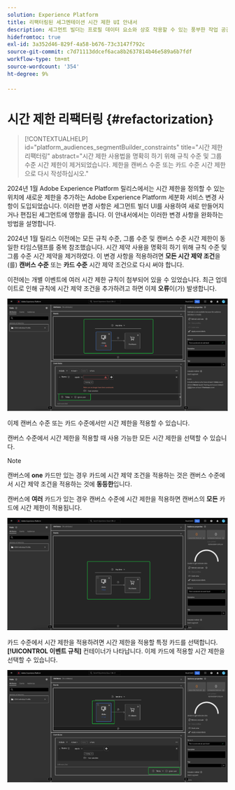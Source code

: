 ```yaml
---
solution: Experience Platform
title: 리팩터링된 세그멘테이션 시간 제한 UI 안내서
description: 세그먼트 빌더는 프로필 데이터 요소와 상호 작용할 수 있는 풍부한 작업 공간을 제공합니다. 작업 공간에서는 데이터 속성을 표시하는 데 사용되는 드래그 앤 드롭 타일과 같은 규칙을 작성하고 편집할 수 있는 직관적인 컨트롤을 제공합니다.
hidefromtoc: true
exl-id: 3a352d46-829f-4a58-b676-73c3147f792c
source-git-commit: c7d71113ddcef6aca8b2637814b46e589a6b7fdf
workflow-type: tm+mt
source-wordcount: '354'
ht-degree: 9%

---
```


# 시간 제한 리팩터링 {#refactorization}

>[!CONTEXTUALHELP]
>id="platform_audiences_segmentBuilder_constraints"
>title="시간 제한 리팩터링"
>abstract="시간 제한 사용법을 명확히 하기 위해 규칙 수준 및 그룹 수준 시간 제한이 제거되었습니다. 제한을 캔버스 수준 또는 카드 수준 시간 제한으로 다시 작성하십시오."

2024년 1월 Adobe Experience Platform 릴리스에서는 시간 제한을 정의할 수 있는 위치에 새로운 제한을 추가하는 Adobe Experience Platform 세분화 서비스 변경 사항이 도입되었습니다. 이러한 변경 사항은 세그먼트 빌더 UI를 사용하여 새로 만들어지거나 편집된 세그먼트에 영향을 줍니다. 이 안내서에서는 이러한 변경 사항을 완화하는 방법을 설명합니다.

2024년 1월 릴리스 이전에는 모든 규칙 수준, 그룹 수준 및 캔버스 수준 시간 제한이 동일한 타임스탬프를 중복 참조했습니다. 시간 제약 사용을 명확히 하기 위해 규칙 수준 및 그룹 수준 시간 제약을 제거하였다. 이 변경 사항을 적용하려면 **모든 시간 제약 조건**&#x200B;을(를) **캔버스 수준** 또는 **카드 수준** 시간 제약 조건으로 다시 써야 합니다.

이전에는 개별 이벤트에 여러 시간 제한 규칙이 첨부되어 있을 수 있었습니다. 최근 업데이트로 인해 규칙에 시간 제약 조건을 추가하려고 하면 이제 **오류**&#x200B;이(가) 발생합니다.

![규칙 수준 시간 제한이 강조 표시되어 있습니다. 이후에 발생하는 오류도 강조 표시됩니다. ](../images/ui/segment-refactoring/rule-time-constraint.png)

이제 캔버스 수준 또는 카드 수준에서만 시간 제한을 적용할 수 있습니다.

캔버스 수준에서 시간 제한을 적용할 때 사용 가능한 모든 시간 제한을 선택할 수 있습니다.

>[!NOTE]
>
>캔버스에 **one** 카드만 있는 경우 카드에 시간 제약 조건을 적용하는 것은 캔버스 수준에서 시간 제약 조건을 적용하는 것에 **동등한**&#x200B;입니다.
>
>캔버스에 **여러** 카드가 있는 경우 캔버스 수준에 시간 제한을 적용하면 캔버스의 **모든** 카드에 시간 제한이 적용됩니다.

![캔버스 수준 시간 제약 조건이 강조 표시됩니다.](../images/ui/segment-refactoring/canvas-time-constraint.png)

카드 수준에서 시간 제한을 적용하려면 시간 제한을 적용할 특정 카드를 선택합니다. **[!UICONTROL 이벤트 규칙]** 컨테이너가 나타납니다. 이제 카드에 적용할 시간 제한을 선택할 수 있습니다.

![카드 수준 시간 제약 조건이 강조 표시됩니다.](../images/ui/segment-refactoring/card-time-constraint.png)
